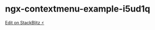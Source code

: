 # ngx-contextmenu-example-i5ud1q

[Edit on StackBlitz ⚡️](https://stackblitz.com/edit/ngx-contextmenu-example-i5ud1q)